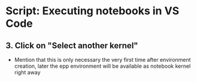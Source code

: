 # Script: Executing notebooks in VS Code

## 3. Click on "Select another kernel"

- Mention that this is only necessary the very first time after environment creation,
  later the epp environment will be available as notebook kernel right away
